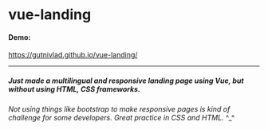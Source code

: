 # vue-landing
#### Demo:
https://gutnivlad.github.io/vue-landing/

------------


##### Just made a multilingual and responsive landing page using Vue, but without using HTML, CSS frameworks.
*Not using things like bootstrap to make responsive pages is kind of challenge for some developers.
Great practice in CSS and HTML.* ^_^
